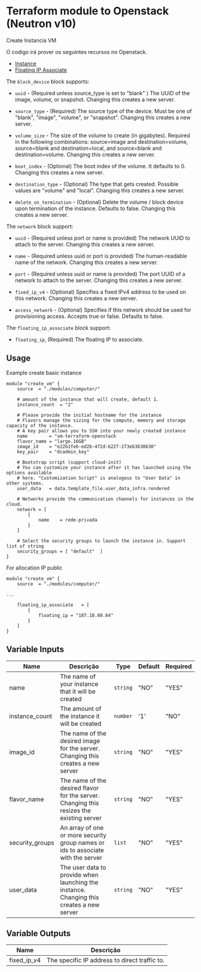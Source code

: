 # Terraform module to Openstack (Neutron v10)
Create Instancia VM

O codigo irá prover os seguintes recursos no Openstack.
* [Instance](https://www.terraform.io/docs/providers/openstack/r/compute_instance_v2.html)
* [Floating IP Associate](https://www.terraform.io/docs/providers/openstack/r/compute_floatingip_associate_v2.html)


The `block_device` block supports:
- `uuid` - (Required unless source_type is set to "blank" ) The UUID of the image, volume, or snapshot. Changing this creates a new server.

- `source_type` - (Required) The source type of the device. Must be one of "blank", "image", "volume", or "snapshot". Changing this creates a new server.

- `volume_size` - The size of the volume to create (in gigabytes). Required in the following combinations: source=image and destination=volume, source=blank and destination=local, and source=blank and destination=volume. Changing this creates a new server.

- `boot_index` - (Optional) The boot index of the volume. It defaults to 0. Changing this creates a new server.

- `destination_type` - (Optional) The type that gets created. Possible values are "volume" and "local". Changing this creates a new server.

- `delete_on_termination` - (Optional) Delete the volume / block device upon termination of the instance. Defaults to false. Changing this creates a new server.


The `network` block support:
- `uuid` - (Required unless port or name is provided) The network UUID to attach to the server. Changing this creates a new server.

- `name` - (Required unless uuid or port is provided) The human-readable name of the network. Changing this creates a new server.

- `port` - (Required unless uuid or name is provided) The port UUID of a network to attach to the server. Changing this creates a new server.

- `fixed_ip_v4` - (Optional) Specifies a fixed IPv4 address to be used on this network. Changing this creates a new server.

- `access_network` - (Optional) Specifies if this network should be used for provisioning access. Accepts true or false. Defaults to false.


The `floating_ip_associate` block support:
- `floating_ip`, (Required) The floating IP to associate.



## Usage
Example create basic instance

```hcl
module "create_vm" {
    source  = "./modules/computer/"

    # amount of the instance that will create, default 1.
    instance_count  = "2"

    # Please provide the initial hostname for the instance
    # Flavors manage the sizing for the compute, memory and storage capacity of the instance.
    # A key pair allows you to SSH into your newly created instance
    name        = "vm-terraform-openstack
    flavor_name = "large.16GB"
    image_id    = "e22b1feb-ed2b-4f2d-b227-273eb3630630"
    key_pair    = "dcadmin_key"

    # Bootstrap script (support cloud-init)
    # You can customize your instance after it has launched using the options available 
    # here. "Customization Script" is analogous to "User Data" in other systems.
    user_data   = data.template_file.user_data_infra.rendered

    # Networks provide the communication channels for instances in the cloud.
    network = [
        {
            name    = rede-privada	
        }
    ]

    # Select the security groups to launch the instance in. Support list of string
    security_groups = [ "default"  ]   
}
```

For allocation IP public
```hcl
module "create_vm" {
    source  = "./modules/computer/"

...

    floating_ip_associate   = [ 
        { 
            floating_ip = "187.18.60.64"
        }
    ]
}
```
## Variable Inputs

| Name | Descrição | Type | Default | Required | 
| ---- | --------- | ---- | ------- | -------- |
| name | The name of your instance that it will be created | `string` | "NO" | "YES" |
| instance_count | The amount of the instance it will be created | `number` | '1' | "NO" |
| image_id | The name of the desired image for the server. Changing this creates a new server | `string` | "NO" | "YES" |
| flavor_name | The name of the desired flavor for the server. Changing this resizes the existing server | `string` | "NO" | "YES" |
| security_groups | An array of one or more security group names or ids to associate with the server | `list` | "NO" | "YES" |
| user_data | The user data to provide when launching the instance. Changing this creates a new server | `string` | "NO" | "YES" |


## Variable Outputs

| Name | Descrição | 
| ---- | --------- |
| fixed_ip_v4 | The specific IP address to direct traffic to. | 